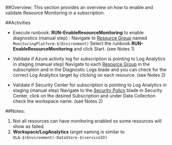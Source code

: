 ##Overview: 
This section provides an overview on how to enable and validate Resource Monitoring in a subscription.

##Activities

- Execute runbook: **RUN-EnableResourceMonitoring** to enable diagnostics (manual step) :
Navigate to [Resource Group](https://ms.portal.azure.com/#@microsoft.onmicrosoft.com/resource/subscriptions/c8cd80a0-4450-4b56-9245-2842d6f6357a/resourceGroups/MonitoringPlatform-STAG/providers/Microsoft.Automation/automationAccounts/AAA-STAG-Automation-BPL-MON/runbooks/RUN-EnableResourceMonitoring/overview) named `MonitoringPlatform-$(Environment)`
Select the runbook **RUN-EnableResourceMonitoring** and click Start. (see Notes 1)

- Validate if Azure activity log for subscription is pointing to Log Analytics in staging (manual step)
Navigate to each [Resource Group](https://ms.portal.azure.com/#@microsoft.onmicrosoft.com/resource/subscriptions/c8cd80a0-4450-4b56-9245-2842d6f6357a/resourceGroups/MonitoringPlatform-STAG/diagnostics) in the subscription and in the Diagnostic Logs blade and you can check for the correct Log Analytics target by clicking on each resource. (see Notes 2)

 - Validate if Security Center for subscription is pointing to Log Analytics in staging (manual step)
Navigate to the [Security Policy](https://ms.portal.azure.com/#blade/Microsoft_Azure_Security/SecurityMenuBlade/1) blade in Security Center, click on the desired Subscription and under Data Collection check the workspace name. (see Notes 2)

##Notes: 
1. Not all resources can have monitoring enabled so some resources will show as failed. 
2. **Workspace/LogAnalytics** target naming is similar to `OLA-$(Environment)-DataStore-$(serviceID)`

